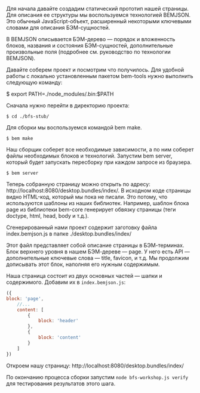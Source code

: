 Для начала давайте создадим статический прототип нашей страницы. Для описания ее структуры мы воспользуемся технологией BEMJSON. Это обычный JavaScript-объект, расширенный некоторыми ключевыми словами для описания БЭМ-сущностей.

В BEMJSON описывается БЭМ-дерево — порядок и вложенность блоков, названия и состояния БЭМ-сущностей, дополнительные произвольные поля (подробнее см. руководство по технологии BEMJSON).

Давайте соберем проект и посмотрим что получилось. Для удобной работы с локально установленным пакетом bem-tools нужно выполнить следующую команду:

$ export PATH=./node_modules/.bin:$PATH

Сначала нужно перейти в директорию проекта:

```
$ cd ./bfs-stub/
```

Для сборки мы воспользуемся командой bem make.

```
$ bem make
```

Наш сборщик соберет все необходимые зависимости, а по ним соберет файлы необходимых блоков и технологий. Запустим bem server, который будет запускать пересборку при каждом запросе из браузера.

```
$ bem server
```

Теперь собранную страницу можно открыть по адресу: http://localhost:8080/desktop.bundles/index/. В исходном коде страницы видно HTML-код, который мы пока не писали. Это потому, что используются шаблоны из наших библиотек. Например, шаблон блока page из библиотеки bem-core генерирует обвязку страницы (теги doctype, html, head, body и т.д.).

Сгенерированный нами проект содержит заготовку файла index.bemjson.js в папке ./desktop.bundles/index/

Этот файл представляет собой описание страницы в БЭМ-терминах. Блок верхнего уровня в нашем БЭМ-дереве — page. У него есть API — дополнительные ключевые слова — title, favicon, и т.д. Мы продолжим дописывать этот блок, наполняя его нужным содержимым.

Наша страница состоит из двух основных частей — шапки и содержимого. Добавим их в `index.bemjson.js`:

```js
({
block: 'page',
    //...
    content: [
        {
            block: 'header'
        },
        {
            block: 'content'
        }
    ]
})
```

Откроем нашу страницу: http://localhost:8080/desktop.bundles/index/

По окончанию процесса сборки запустим `node bfs-workshop.js verify` для тестирования результатов этого шага.
